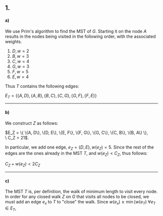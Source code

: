 ## 1.

#### a)
We use Prim's algorithm to find the MST of $G$. Starting it on the node $A$ results in the nodes being visited in the following order, with the associated weights.

1. $D, w = 2$
2. $B, w= 3$
3. $C, w = 4$
4. $G, w = 3$
5. $F, w = 5$
6. $E, w = 4$

Thus $T$ contains the following edges:

$E_{T} = \{ \{A, D\}, \{A, B\}, \{B, C\}, \{C, G\}, \{G, F\}, \{F, E\} \}$

___

#### b)
We construct $Z$ as follows:

$E_Z = \{ \{A, D\}, \{D, E\}, \{E, F\}, \{F, G\}, \{G, C\}, \{C, B\}, \{B, A\} \}, \ C_Z = 21$.

In particular, we add one edge, $e_Z = \{D, E\}, w(e_Z) = 5$. Since the rest of the edges are the ones already in the MST $T$, and $w(e_Z) < C_Z$, thus follows:

$C_Z + w(e_Z) < 2C_Z$

___

#### c)
The MST $T$ is, per definition, the walk of minimum length to visit every node. In order for any closed walk $Z$ on $G$ that visits all nodes to be closed, we must add an edge $e_x$ to $T$ to "close" the walk. Since $w(e_x) \geq \min(w(e_T) \ \forall e_T \in E_T$,  
